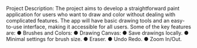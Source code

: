Project Description:
The project aims to develop a straightforward paint application for users who
want to draw and color without dealing with complicated features. The app will
have basic drawing tools and an easy-to-use interface, making it accessible for all
users. Some of the key features are:
● Brushes and Colors:
● Drawing Canvas:
● Save drawings locally.
● Minimal settings for brush size.
● Eraser.
● Undo Redo.
● Zoom In/Out.
